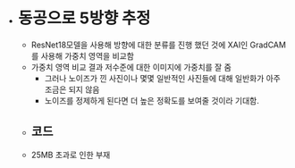 - # 동공으로 5방향 추정
	- ResNet18모델을 사용해 방향에 대한 분류를 진행 했던 것에 XAI인 GradCAM를 사용해 가중치 영역을 비교함
	- 가중치 영역 비교 결과 저수준에 대한 이미지에 가중치를 잘 줌
		- 그러나 노이즈가 낀 사진이나 몇몇 일반적인 사진들에 대해 일반화가 아주 조금은 되지 않음
		- 노이즈를 정제하게 된다면 더 높은 정확도를 보여줄 것이라 기대함.
	- ## 코드
	- 25MB 초과로 인한 부재
